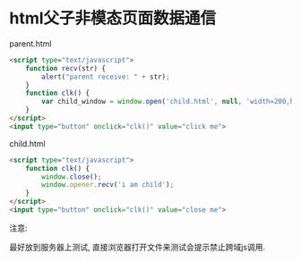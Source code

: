 # html父子非模态页面数据通信

parent.html

```html
<script type="text/javascript">
	function recv(str) {
		alert("parent receive: " + str);
	}
	function clk() {
		var child_window = window.open('child.html', null, 'width=200,height=200');
	}
</script>
<input type="button" onclick="clk()" value="click me">
```

child.html

```html
<script type="text/javascript">
	function clk() {
		window.close();
		window.opener.recv('i am child');
	}
</script>
<input type="button" onclick="clk()" value="close me">
```

注意:

最好放到服务器上测试, 直接浏览器打开文件来测试会提示禁止跨域js调用.